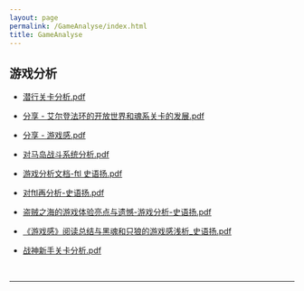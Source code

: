 ```yaml
---
layout: page
permalink: /GameAnalyse/index.html
title: GameAnalyse
---
```



## 游戏分析


- [潜行关卡分析.pdf](https://github.com/ice-amber/ice-amber.github.io/files/12712440/default.pdf)

- [分享 - 艾尔登法环的开放世界和魂系关卡的发展.pdf](https://github.com/ice-amber/ice-amber.github.io/files/12752649/-.pdf)

- [分享 - 游戏感.pdf](https://github.com/ice-amber/ice-amber.github.io/files/12752650/-.pdf)

- [对马岛战斗系统分析.pdf](https://github.com/ice-amber/ice-amber.github.io/files/12712450/default.pdf)

- [游戏分析文档-ftl 史语扬.pdf](https://github.com/ice-amber/ice-amber.github.io/files/12712453/-ftl.pdf)

- [对ftl再分析-史语扬.pdf](https://github.com/ice-amber/ice-amber.github.io/files/12712461/ftl.-.pdf)

- [盗贼之海的游戏体验亮点与遗憾-游戏分析-史语扬.pdf](https://github.com/ice-amber/ice-amber.github.io/files/12712460/-.-.pdf)

- [《游戏感》阅读总结与黑魂和只狼的游戏感浅析_史语扬.pdf](https://github.com/ice-amber/ice-amber.github.io/files/12712456/_.pdf)

- [战神新手关卡分析.pdf](https://github.com/ice-amber/ice-amber.github.io/files/12712454/default.pdf)




  <br>

---
  <br>
